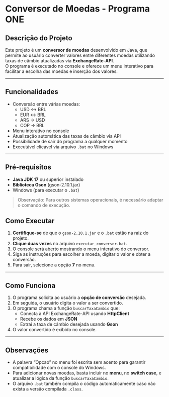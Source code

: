 # Conversor de Moedas - Programa ONE

## Descrição do Projeto

Este projeto é um **conversor de moedas** desenvolvido em Java, que permite ao usuário converter valores entre diferentes moedas utilizando taxas de câmbio atualizadas via **ExchangeRate-API**.  
O programa é executado no console e oferece um menu interativo para facilitar a escolha das moedas e inserção dos valores.

---

## Funcionalidades

- Conversão entre várias moedas:
    - USD ↔ BRL
    - EUR ↔ BRL
    - ARS → USD
    - COP → BRL
- Menu interativo no console
- Atualização automática das taxas de câmbio via API
- Possibilidade de sair do programa a qualquer momento
- Executável clicável via arquivo `.bat` no Windows

---

## Pré-requisitos

- **Java JDK 17** ou superior instalado
- **Biblioteca Gson** (gson-2.10.1.jar)
- Windows (para executar o `.bat`)

> Observação: Para outros sistemas operacionais, é necessário adaptar o comando de execução.

## Como Executar

1. **Certifique-se** de que o `gson-2.10.1.jar` e o `.bat` estão na raiz do projeto.
2. **Clique duas vezes** no arquivo `executar_conversor.bat`.
3. O console será aberto mostrando o menu interativo do conversor.
4. Siga as instruções para escolher a moeda, digitar o valor e obter a conversão.
5. Para sair, selecione a opção **7** no menu.

---

## Como Funciona

1. O programa solicita ao usuário a **opção de conversão** desejada.
2. Em seguida, o usuário digita o valor a ser convertido.
3. O programa chama a função `buscarTaxaCambio` que:
    - Conecta à API ExchangeRate-API usando **HttpClient**
    - Recebe os dados em **JSON**
    - Extrai a taxa de câmbio desejada usando **Gson**
4. O valor convertido é exibido no console.

---

## Observações

- A palavra “Opcao” no menu foi escrita sem acento para garantir compatibilidade com o console do Windows.
- Para adicionar novas moedas, basta incluir no **menu**, no **switch case**, e atualizar a lógica da função `buscarTaxaCambio`.
- O arquivo `.bat` também compila o código automaticamente caso não exista a versão compilada `.class`.